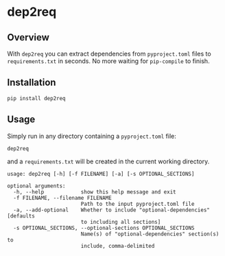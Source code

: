 # dep2req

## Overview

With `dep2req` you can extract dependencies from `pyproject.toml` files to `requirements.txt` in seconds. No more waiting for `pip-compile` to finish. 

## Installation

```
pip install dep2req
```

## Usage

Simply run in any directory containing a `pyproject.toml` file: 

```
dep2req
```` 

and a `requirements.txt` will be created in the current working directory.

```
usage: dep2req [-h] [-f FILENAME] [-a] [-s OPTIONAL_SECTIONS]

optional arguments:
  -h, --help            show this help message and exit
  -f FILENAME, --filename FILENAME
                        Path to the input pyproject.toml file
  -a, --add-optional    Whether to include "optional-dependencies" [defaults
                        to including all sections]
  -s OPTIONAL_SECTIONS, --optional-sections OPTIONAL_SECTIONS
                        Name(s) of "optional-dependencies" section(s) to
                        include, comma-delimited
```


